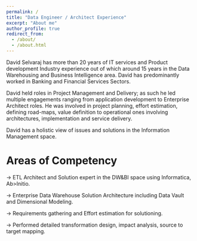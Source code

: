 ```yaml
---
permalink: /
title: "Data Engineer / Architect Experience"
excerpt: "About me"
author_profile: true
redirect_from: 
  - /about/
  - /about.html
---
```


David Selvaraj has more than 20 years of IT services and Product development Industry experience out of which around 15 years in the Data Warehousing and Business Intelligence area. David has predominantly worked in Banking and Financial Services Sectors. 

David held roles in Project Management and Delivery; as such he led multiple engagements ranging from application development to Enterprise Architect roles. He was involved in project planning, effort estimation, defining road-maps, value definition to operational ones involving architectures, implementation and service delivery.

David has a holistic view of issues and solutions in the Information Management space.


Areas of Competency
======
-> ETL Architect and Solution expert in the DW&BI space using Informatica, Ab>Initio.

-> Enterprise Data Warehouse Solution Architecture including Data Vault and Dimensional Modeling.

-> Requirements gathering and Effort estimation for solutioning.

-> Performed detailed transformation design, impact analysis, source to target mapping.




